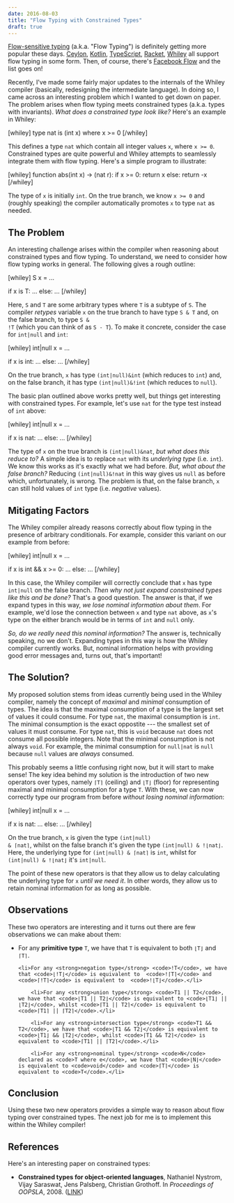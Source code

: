 ```yaml
---
date: 2016-08-03
title: "Flow Typing with Constrained Types"
draft: true
---
```


<a href="https://en.wikipedia.org/wiki/Flow-sensitive_typing">Flow-sensitive typing</a> (a.k.a. "Flow Typing") is definitely getting more popular these days. <a href="https://en.wikipedia.org/wiki/Ceylon_(programming_language)">Ceylon</a>, <a href="https://en.wikipedia.org/wiki/Kotlin_(programming_language)">Kotlin</a>, <a href="https://en.wikipedia.org/wiki/TypeScript">TypeScript</a>, <a href="https://en.wikipedia.org/wiki/Racket_(programming_language)">Racket</a>, <a href="https://en.wikipedia.org/wiki/Whiley_(programming_language)">Whiley</a> all support flow typing in some form. Then, of course, there's <a href="https://github.com/facebook/flow/wiki">Facebook Flow</a> and the list goes on!

Recently, I've made some fairly major updates to the internals of the Whiley compiler (basically, redesigning the intermediate language). In doing so, I came across an interesting problem which I wanted to get down on paper. The problem arises when flow typing meets constrained types (a.k.a. types with invariants). <em>What does a constrained type look like?</em> Here's an example in Whiley:

[whiley]
type nat is (int x) where x &gt;= 0
[/whiley]

This defines a type <code>nat</code> which contain all integer values <code>x</code>, where <code>x &gt;= 0</code>. Constrained types are quite powerful and Whiley attempts to seamlessly integrate them with flow typing. Here's a simple program to illustrate:

[whiley]
function abs(int x) -&gt; (nat r):
    if x &gt;= 0:
        return x
    else:
        return -x
[/whiley]

The type of <code>x</code> is initially <code>int</code>. On the true branch, we know <code>x &gt;= 0</code> and (roughly speaking) the compiler automatically promotes <code>x</code> to type <code>nat</code> as needed.
<h2>The Problem</h2>
An interesting challenge arises within the compiler when reasoning about constrained types and flow typing. To understand, we need to consider how flow typing works in general. The following gives a rough outline:

[whiley]
S x = ...

if x is T:
   ...
else:
   ...
[/whiley]

Here, <code>S</code> and <code>T</code> are some arbitrary types where <code>T</code> is a subtype of <code>S</code>. The compiler <em>retypes</em> variable <code>x</code> on the true branch to have type <code>S &amp; T</code> and, on the false branch, to type <code>S &amp; !T</code> (which you can think of as <code>S - T</code>). To make it concrete, consider the case for <code>int|null</code> and <code>int</code>:

[whiley]
int|null x = ...

if x is int:
   ...
else:
   ...
[/whiley]

On the true branch, <code>x</code> has type <code>(int|null)&amp;int</code> (which reduces to <code>int</code>) and, on the false branch, it has type <code>(int|null)&amp;!int</code> (which reduces to <code>null</code>).

The basic plan outlined above works pretty well, but things get interesting with constrained types. For example, let's use <code>nat</code> for the type test instead of <code>int</code> above:

[whiley]
int|null x = ...

if x is nat:
   ...
else:
   ...
[/whiley]

The type of <code>x</code> on the true branch is <code>(int|null)&amp;nat</code>, <em>but what does this reduce to?</em> A simple idea is to replace <code>nat</code> with its <em>underlying type</em> (i.e. <code>int</code>). We know this works as it's exactly what we had before. <em>But, what about the false branch?</em> Reducing <code>(int|null)&amp;!nat</code> in this way gives us <code>null</code> as before which, unfortunately, is wrong. The problem is that, on the false branch, <code>x</code> can still hold values of <code>int</code> type (i.e. <em>negative</em> values).

<h2>Mitigating Factors</h2>
The Whiley compiler already reasons correctly about flow typing in the presence of arbitrary conditionals. For example, consider this variant on our example from before:

[whiley]
int|null x = ...

if x is int &amp;&amp; x &gt;= 0:
   ...
else:
   ...
[/whiley]

In this case, the Whiley compiler will correctly conclude that <code>x</code> has type <code>int|null</code> on the false branch. <em>Then why not just expand constrained types like this and be done?</em> That's a good question. The answer is that, if we expand types in this way, <em>we lose nominal information about them</em>. For example, we'd lose the connection between <code>x</code> and type <code>nat</code> above, as <code>x</code>'s type on the either branch would be in terms of <code>int</code> and <code>null</code> only.

<em>So, do we really need this nominal information?</em> The answer is, technically speaking, no we don't.  Expanding types in this way is how the Whiley compiler currently works. But, nominal information helps with providing good error messages and, turns out, that's important!

<h2>The Solution?</h2>
My proposed solution stems from ideas currently being used in the Whiley compiler, namely the concept of <em>maximal</em> and <em>minimal</em> consumption of types. The idea is that the maximal consumption of a type is the largest set of values it could consume. For type <code>nat</code>, the maximal consumption is <code>int</code>. The minimal consumption is the exact oppostite --- the smallest set of values it must consume. For type <code>nat</code>, this is <code>void</code> because <code>nat</code> does not consume all possible integers. Note that the minimal consumption is not always <code>void</code>. For example, the minimal consumption for <code>null|nat</code> is <code>null</code> because <code>null</code> values are <em>always</em> consumed.

This probably seems a little confusing right now, but it will start to make sense! The key idea behind my solution is the introduction of two new operators over types, namely <code>⌈T⌉</code> (ceiling) and <code>⌊T⌋</code> (floor) for representing maximal and minimal consumption for a type <code>T</code>. With these, we can now correctly type our program from before <em>without losing nominal information</em>:

[whiley]
int|null x = ...

if x is nat:
   ...
else:
   ...
[/whiley]

On the true branch, <code>x</code> is given the type <code>(int|null) &amp; ⌈nat⌉</code>, whilst on the false branch it's given the type <code>(int|null) &amp; !⌊nat⌋</code>. Here, the underlying type for <code>(int|null) &amp; ⌈nat⌉</code> is <code>int</code>, whilst for <code>(int|null) &amp; !⌊nat⌋</code> it's <code>int|null</code>.

The point of these new operators is that they allow us to delay calculating the underlying type for <code>x</code> <em>until we need it</em>. In other words, they allow us to retain nominal information for as long as possible.

<h2>Observations</h2>

These two operators are interesting and it turns out there are few observations we can make about them:

<ul>
	<li>For any <strong>primitive type</strong> <code>T</code>, we have that <code>T</code> is equivalent to both <code>⌊T⌋</code> and <code>⌈T⌉</code>.</li>

	<li>For any <strong>negation type</strong> <code>!T</code>, we have that <code>⌊!T⌋</code> is equivalent to  <code>!⌈T⌉</code> and <code>⌈!T⌉</code> is equivalent to  <code>!⌊T⌋</code>.</li>

        <li>For any <strong>union type</strong> <code>T1 || T2</code>, we have that <code>⌊T1 || T2⌋</code> is equivalent to <code>⌊T1⌋ || ⌊T2⌋</code>, whilst <code>⌈T1 || T2⌉</code> is equivalent to <code>⌈T1⌉ || ⌈T2⌉</code>.</li>

        <li>For any <strong>intersection type</strong> <code>T1 && T2</code>, we have that <code>⌊T1 && T2⌋</code> is equivalent to <code>⌊T1⌋ && ⌊T2⌋</code>, whilst <code>⌈T1 && T2⌉</code> is equivalent to <code>⌈T1⌉ || ⌈T2⌉</code>.</li>

        <li>For any <strong>nominal type</strong> <code>N</code> declared as <code>T where e</code>, we have that <code>⌊N⌋</code> is equivalent to <code>void</code> and <code>⌈T⌉</code> is equivalent to <code>T</code>.</li>

</ul>

<h2>Conclusion</h2>

Using these two new operators provides a simple way to reason about flow typing over constrained types.  The next job for me is to implement this within the Whiley compiler!

<h2>References</h2>
Here's an interesting paper on constrained types:
<ul>
	<li><b>Constrained types for object-oriented languages</b>, Nathaniel Nystrom, Vijay Saraswat, Jens Palsberg, Christian Grothoff. In <em>Proceedings of OOPSLA</em>, 2008. (<a href="http://dl.acm.org/citation.cfm?id=1449800">LINK</a>)</li>
</ul>